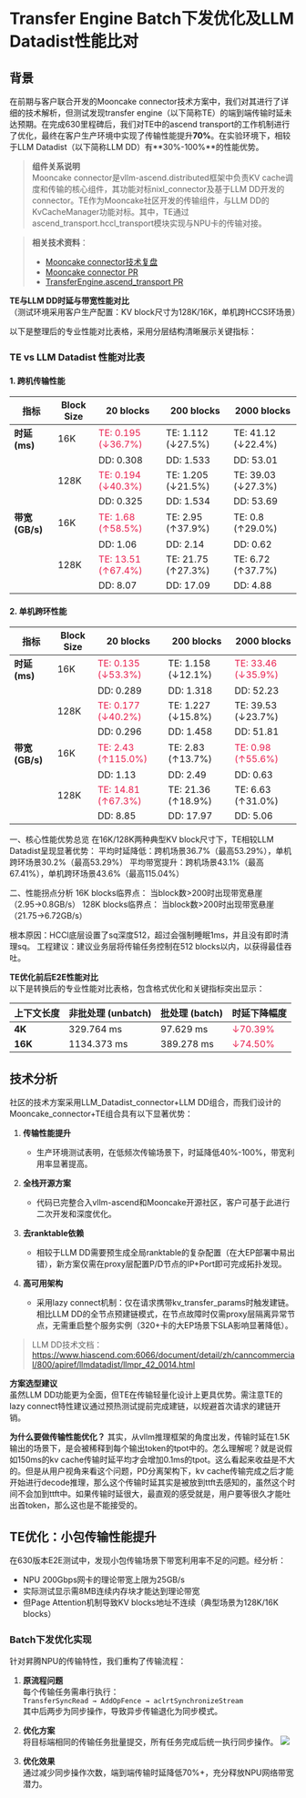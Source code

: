 # Transfer Engine Batch下发优化及LLM Datadist性能比对

## 背景
在前期与客户联合开发的Mooncake connector技术方案中，我们对其进行了详细的技术解析，但测试发现transfer engine（以下简称TE）的端到端传输时延未达预期。在完成630里程碑后，我们对TE中的ascend transport的工作机制进行了优化，最终在客户生产环境中实现了传输性能提升**70%**。在实验环境下，相较于LLM Datadist（以下简称LLM DD）有**30%-100%**的性能优势。

> **组件关系说明**  
> Mooncake connector是vllm-ascend.distributed框架中负责KV cache调度和传输的核心组件，其功能对标nixl_connector及基于LLM DD开发的connector。TE作为Mooncake社区开发的传输组件，与LLM DD的KvCacheManager功能对标。其中，TE通过ascend_transport.hccl_transport模块实现与NPU卡的传输对接。  

> **相关技术资料**：  
> - [Mooncake connector技术复盘](https://jx.huawei.com/redirect/ZJsOes)  
> - [Mooncake connector PR](https://github.com/vllm-project/vllm-ascend/pull/1568)  
> - [TransferEngine.ascend_transport PR](https://github.com/kvcache-ai/Mooncake/pull/502)  

**TE与LLM DD时延与带宽性能对比**  
（测试环境采用客户生产配置：KV block尺寸为128K/16K，单机跨HCCS环场景）  

以下是整理后的专业性能对比表格，采用分层结构清晰展示关键指标：

### TE vs LLM Datadist 性能对比表

#### 1. 跨机传输性能
| **指标**       | **Block Size** | **20 blocks**       | **200 blocks**      | **2000 blocks**     |
|----------------|----------------|---------------------|---------------------|---------------------|
| **时延(ms)**   | 16K            | <span style="color:rgb(233,30,77)">TE: 0.195 (↓36.7%)</span>  | TE: 1.112 (↓27.5%)  | TE: 41.12 (↓22.4%)  |
|                |                | DD: 0.308           | DD: 1.533           | DD: 53.01           |
|                | 128K           | <span style="color:rgb(233,30,77)">TE: 0.194 (↓40.3%)</span>  | TE: 1.205 (↓21.5%)  | TE: 39.03 (↓27.3%)  |
|                |                | DD: 0.325           | DD: 1.534           | DD: 53.69           |
| **带宽(GB/s)** | 16K            | <span style="color:rgb(233,30,77)">TE: 1.68 (↑58.5%)</span>   | TE: 2.95 (↑37.9%)   | TE: 0.8 (↑29.0%)    |
|                |                | DD: 1.06            | DD: 2.14            | DD: 0.62            |
|                | 128K           | <span style="color:rgb(233,30,77)">TE: 13.51 (↑67.4%)</span>  | TE: 21.75 (↑27.3%)  | TE: 6.72 (↑37.7%)   |
|                |                | DD: 8.07            | DD: 17.09           | DD: 4.88            |

#### 2. 单机跨环性能
| **指标**       | **Block Size** | **20 blocks**       | **200 blocks**      | **2000 blocks**     |
|----------------|----------------|---------------------|---------------------|---------------------|
| **时延(ms)**   | 16K            | <span style="color:rgb(233,30,77)">TE: 0.135 (↓53.3%)</span>  | TE: 1.158 (↓12.1%)  | <span style="color:rgb(233,30,77)">TE: 33.46 (↓35.9%)</span>  |
|                |                | DD: 0.289           | DD: 1.318           | DD: 52.23           |
|                | 128K           | <span style="color:rgb(233,30,77)">TE: 0.177 (↓40.2%)</span>  | TE: 1.227 (↓15.8%)  | TE: 39.53 (↓23.7%)  |
|                |                | DD: 0.296           | DD: 1.458           | DD: 51.81           |
| **带宽(GB/s)** | 16K            | <span style="color:rgb(233,30,77)">TE: 2.43 (↑115.0%)</span>  | TE: 2.83 (↑13.7%)   | <span style="color:rgb(233,30,77)">TE: 0.98 (↑55.6%)</span>   |
|                |                | DD: 1.13            | DD: 2.49            | DD: 0.63            |
|                | 128K           | <span style="color:rgb(233,30,77)">TE: 14.81 (↑67.3%)</span>  | TE: 21.36 (↑18.9%)  | TE: 6.63 (↑31.0%)   |
|                |                | DD: 8.85            | DD: 17.97           | DD: 5.06            |

一、核心性能优势总览
在16K/128K两种典型KV block尺寸下，TE相较LLM Datadist呈现显著优势：
平均时延降低：跨机场景36.7%（最高53.29%），单机跨环场景30.2%（最高53.29%）
平均带宽提升：跨机场景43.1%（最高67.41%），单机跨环场景43.6%（最高115.04%）

二、性能拐点分析
16K blocks临界点：
当block数>200时出现带宽悬崖（2.95→0.8GB/s）
128K blocks临界点：
当block数>200时出现带宽悬崖（21.75→6.72GB/s）

根本原因：HCCl底层设置了sq深度512，超过会强制睡眠1ms，并且没有即时清理sq。
工程建议：建议业务层将传输任务控制在512 blocks以内，以获得最佳吞吐。

**TE优化前后E2E性能对比**  
以下是转换后的专业性能对比表格，包含格式优化和关键指标突出显示：

| 上下文长度 | 非批处理 (unbatch) | 批处理 (batch) | 时延下降幅度 |
|------------|--------------------|----------------|--------------|
| **4K**     | 329.764 ms         | 97.629 ms      | <span style="color:rgb(233,30,77)">↓70.39% </span>     |
| **16K**    | 1134.373 ms        | 389.278 ms     | <span style="color:rgb(233,30,77)">↓74.50%</span>      |

## 技术分析
社区的技术方案采用LLM_Datadist_connector+LLM DD组合，而我们设计的Mooncake_connector+TE组合具有以下显著优势：

1. **传输性能提升**  
   - 生产环境测试表明，在低频次传输场景下，时延降低40%-100%，带宽利用率显著提高。

2. **全栈开源方案**  
   - 代码已完整合入vllm-ascend和Mooncake开源社区，客户可基于此进行二次开发和深度优化。

3. **去ranktable依赖**  
   - 相较于LLM DD需要预生成全局ranktable的复杂配置（在大EP部署中易出错），新方案仅需在proxy层配置P/D节点的IP+Port即可完成拓扑发现。

4. **高可用架构**  
   - 采用lazy connect机制：仅在请求携带kv_transfer_params时触发建链。相比LLM DD的全节点预建链模式，在节点故障时仅需proxy层隔离异常节点，无需重启整个服务实例（320+卡的大EP场景下SLA影响显著降低）。

> LLM DD技术文档：  
> https://www.hiascend.com:6066/document/detail/zh/canncommercial/800/apiref/llmdatadist/llmpr_42_0014.html  

**方案选型建议**  
虽然LLM DD功能更为全面，但TE在传输轻量化设计上更具优势。需注意TE的lazy connect特性建议通过预热测试提前完成建链，以规避首次请求的建链开销。

**为什么要做传输性能优化？**
其实，从vllm推理框架的角度出发，传输时延在1.5K输出的场景下，是会被稀释到每个输出token的tpot中的。怎么理解呢？就是说假如150ms的kv cache传输时延平均才会增加0.1ms的tpot。这么看起来收益是不大的。但是从用户视角来看这个问题，PD分离架构下，kv cache传输完成之后才能开始进行decode推理，那么这个传输时延其实是被放到ttft去感知的，虽然这个时间不会加到ttft中。如果传输时延很大，最直观的感受就是，用户要等很久才能吐出首token，那么这也是不能接受的。

## TE优化：小包传输性能提升
在630版本E2E测试中，发现小包传输场景下带宽利用率不足的问题。经分析：

- NPU 200Gbps网卡的理论带宽上限为25GB/s
- 实际测试显示需8MB连续内存块才能达到理论带宽
- 但Page Attention机制导致KV blocks地址不连续（典型场景为128K/16K blocks）

### Batch下发优化实现
针对昇腾NPU的传输特性，我们重构了传输流程：

1. **原流程问题**  
   每个传输任务需串行执行：  
   `TransferSyncRead → AddOpFence → aclrtSynchronizeStream`  
   其中后两步为同步操作，导致异步传输退化为同步模式。

2. **优化方案**  
   将目标端相同的传输任务批量提交，所有任务完成后统一执行同步操作。
![](./images/deepseek_mermaid_20250714_4e1eb3.png)

3. **优化效果**  
   通过减少同步操作次数，端到端传输时延降低70%+，充分释放NPU网络带宽潜力。